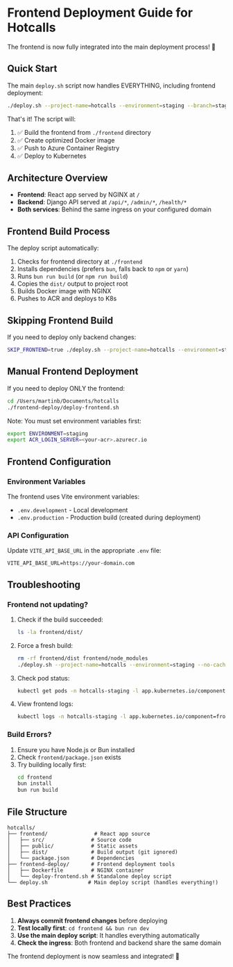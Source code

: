 # Frontend Deployment Guide for Hotcalls

The frontend is now fully integrated into the main deployment process! 🎉

## Quick Start

The main `deploy.sh` script now handles EVERYTHING, including frontend deployment:

```bash
./deploy.sh --project-name=hotcalls --environment=staging --branch=staging
```

That's it! The script will:
1. ✅ Build the frontend from `./frontend` directory
2. ✅ Create optimized Docker image
3. ✅ Push to Azure Container Registry
4. ✅ Deploy to Kubernetes

## Architecture Overview

- **Frontend**: React app served by NGINX at `/`
- **Backend**: Django API served at `/api/*`, `/admin/*`, `/health/*`
- **Both services**: Behind the same ingress on your configured domain

## Frontend Build Process

The deploy script automatically:
1. Checks for frontend directory at `./frontend`
2. Installs dependencies (prefers `bun`, falls back to `npm` or `yarn`)
3. Runs `bun run build` (or `npm run build`)
4. Copies the `dist/` output to project root
5. Builds Docker image with NGINX
6. Pushes to ACR and deploys to K8s

## Skipping Frontend Build

If you need to deploy only backend changes:

```bash
SKIP_FRONTEND=true ./deploy.sh --project-name=hotcalls --environment=staging
```

## Manual Frontend Deployment

If you need to deploy ONLY the frontend:

```bash
cd /Users/martinb/Documents/hotcalls
./frontend-deploy/deploy-frontend.sh
```

Note: You must set environment variables first:
```bash
export ENVIRONMENT=staging
export ACR_LOGIN_SERVER=<your-acr>.azurecr.io
```

## Frontend Configuration

### Environment Variables

The frontend uses Vite environment variables:
- `.env.development` - Local development
- `.env.production` - Production build (created during deployment)

### API Configuration

Update `VITE_API_BASE_URL` in the appropriate `.env` file:
```
VITE_API_BASE_URL=https://your-domain.com
```

## Troubleshooting

### Frontend not updating?

1. Check if the build succeeded:
   ```bash
   ls -la frontend/dist/
   ```

2. Force a fresh build:
   ```bash
   rm -rf frontend/dist frontend/node_modules
   ./deploy.sh --project-name=hotcalls --environment=staging --no-cache
   ```

3. Check pod status:
   ```bash
   kubectl get pods -n hotcalls-staging -l app.kubernetes.io/component=frontend
   ```

4. View frontend logs:
   ```bash
   kubectl logs -n hotcalls-staging -l app.kubernetes.io/component=frontend
   ```

### Build Errors?

1. Ensure you have Node.js or Bun installed
2. Check `frontend/package.json` exists
3. Try building locally first:
   ```bash
   cd frontend
   bun install
   bun run build
   ```

## File Structure

```
hotcalls/
├── frontend/               # React app source
│   ├── src/               # Source code
│   ├── public/            # Static assets
│   ├── dist/              # Build output (git ignored)
│   └── package.json       # Dependencies
├── frontend-deploy/       # Frontend deployment tools
│   ├── Dockerfile         # NGINX container
│   └── deploy-frontend.sh # Standalone deploy script
└── deploy.sh             # Main deploy script (handles everything!)
```

## Best Practices

1. **Always commit frontend changes** before deploying
2. **Test locally first**: `cd frontend && bun run dev`
3. **Use the main deploy script**: It handles everything automatically
4. **Check the ingress**: Both frontend and backend share the same domain

The frontend deployment is now seamless and integrated! 🚀 